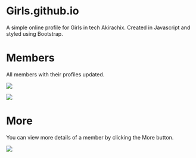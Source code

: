 # Girls.github.io
A simple online profile for Girls in tech Akirachix. Created in Javascript and styled using Bootstrap.


# Members
All members with their profiles updated.

![](https://scontent-ams3-1.xx.fbcdn.net/v/t1.0-9/35329509_124715141753027_8908525516441518080_n.jpg?_nc_cat=0&_nc_eui2=AeFG8rYXkyO2ewehbLpt-nAy7BPfzgb2GIAQBAJjHgD5rtBdg0eXbiLJpmOAlPCyPs4l7CpXPpJu26IEP9FSYGZoUnhIR2RCvPBIclZsLXHYUw&oh=82ac80e72117929e6130d2f79d795588&oe=5BA7CC11)

![](https://scontent-ams3-1.xx.fbcdn.net/v/t1.0-9/35302423_124715128419695_4313844175482126336_n.jpg?_nc_cat=0&_nc_eui2=AeGJdyZzlErWQGDX7XtskHUa6I6tJ8iNFzwazsbVAUpJ_99f6-hbQDGCAHkNYJCyj9PxJpAk_r-t7ibUsIiJJOfkTjpOWMmsIAWr01shwnPMTw&oh=ad263c87d6857fe055fb4927d70278e4&oe=5BBB557D)

# More

You can view more details of a member by clicking the More button.

![](https://scontent-ams3-1.xx.fbcdn.net/v/t1.0-9/35283752_124718211752720_4851680892483010560_n.jpg?_nc_cat=0&_nc_eui2=AeHEJg7ETkE9rSxqrZsrb42Nr7D7Oq09iFkoMIbHyVRs4EFjyADGB_WFJx-lqTIOXM7mOVdFRzuLqQTxgF2fwMFXKIghbBaEmTl-yhSHTzgJ2Q&oh=b1e4761d91fc8b2b435b280f28b81c54&oe=5BBAC9DA)

